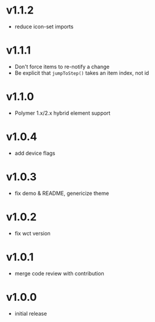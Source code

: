 v1.1.2
==================
* reduce icon-set imports

v1.1.1
==================
* Don't force items to re-notify a change
* Be explicit that `jumpToStep()` takes an item index, not id

v1.1.0
==================
* Polymer 1.x/2.x hybrid element support

v1.0.4
==================
* add device flags

v1.0.3
==================
* fix demo & README, genericize theme

v1.0.2
==================
* fix wct version

v1.0.1
==================
* merge code review with contribution

v1.0.0
==================
* initial release
